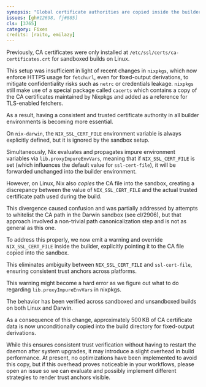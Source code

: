 ```yaml
---
synopsis: "Global certificate authorities are copied inside the builder's environment"
issues: [gh#12698, fj#885]
cls: [3765]
category: Fixes
credits: [raito, emilazy]
---
```


Previously, CA certificates were only installed at
`/etc/ssl/certs/ca-certificates.crt` for sandboxed builds on Linux.

This setup was insufficient in light of recent changes in `nixpkgs`, which now
enforce HTTPS usage for `fetchurl`, even for fixed-output derivations, to
mitigate confidentiality risks such as `netrc` or credentials leakage.
`nixpkgs` still make use of a special package called `cacerts` which contains a
copy of the CA certificates maintained by Nixpkgs and added as a reference for
TLS-enabled fetchers.

As a result, having a consistent and trusted certificate authority in all
builder environments is becoming more essential.

On `nix-darwin`, the `NIX_SSL_CERT_FILE` environment variable is always
explicitly defined, but it is ignored by the sandbox setup.

Simultaneously, Nix evaluates and propagates impure environment variables via
`lib.proxyImpureEnvVars`, meaning that if `NIX_SSL_CERT_FILE` is set (which
influences the default value for `ssl-cert-file`), it will be forwarded
unchanged into the builder environment.

However, on Linux, Nix also *copies* the CA file into the sandbox, creating a
discrepancy between the value of `NIX_SSL_CERT_FILE` and the actual trusted
certificate path used during the build.

This divergence caused confusion and was partially addressed by attempts to
whitelist the CA path in the Darwin sandbox (see cl/2906), but that approach
involved a non-trivial path canonicalization step and is not as general as this one.

To address this properly, we now emit a warning and override
`NIX_SSL_CERT_FILE` inside the builder, explicitly pointing it to the CA file
copied into the sandbox.

This eliminates ambiguity between `NIX_SSL_CERT_FILE`
and `ssl-cert-file`, ensuring consistent trust anchors across platforms.

This warning might become a hard error as we figure out what to do regarding
`lib.proxyImpureEnvVars` in nixpkgs.

The behavior has been verified across sandboxed and unsandboxed builds on both
Linux and Darwin.

As a consequence of this change, approximately 500 KB of CA certificate data is
now unconditionally copied into the build directory for fixed-output
derivations.

While this ensures consistent trust verification without having to restart the
daemon after system upgrades, it may introduce a slight overhead in build
performance. At present, no optimizations have been implemented to avoid this
copy, but if this overhead proves noticeable in your workflows, please open an
issue so we can evaluate and possibly implement different strategies to render
trust anchors visible.
